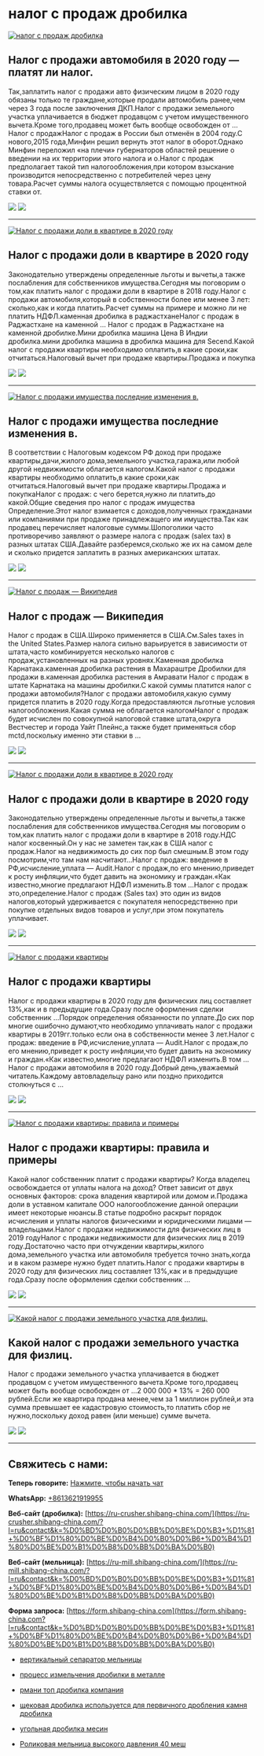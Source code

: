 # налог с продаж дробилка

<a href="https://swt.shibang-china.com/?l=ru&img&k=%D0%BD%D0%B0%D0%BB%D0%BE%D0%B3+%D1%81+%D0%BF%D1%80%D0%BE%D0%B4%D0%B0%D0%B6+%D0%B4%D1%80%D0%BE%D0%B1%D0%B8%D0%BB%D0%BA%D0%B0" target="_blank">![налог с продаж дробилка](http://static.shibang-china.com/all-800x300/1514.jpg)</a>

## Налог с продажи автомобиля в 2020 году — платят ли налог.
Так,заплатить налог с продажи авто физическим лицом в 2020 году обязаны только те граждане,которые продали автомобиль ранее,чем через 3 года после заключения ДКП.Налог с продажи земельного участка уплачивается в бюджет продавцом с учетом имущественного вычета.Кроме того,продавец может быть вообще освобожден от …Налог с продажНалог с продаж в России был отменён в 2004 году.С нового,2015 года,Минфин решил вернуть этот налог в оборот.Однако Минфин переложил &#171;на плечи&#187; губернаторов областей решение о введении на их территории этого налога и о.Налог с продаж предполагает такой тип налогообложения,при котором взыскание производится непосредственно с потребителей через цену товара.Расчет суммы налога осуществляется с помощью процентной ставки от.


<a href="https://whatsapp.shibangsoft.com/WhatsApp.php" target="_blank" title="WhatsApp">![](http://static.shibang-china.com/icon/whatsapp.png)</a> <a href="https://swt.shibang-china.com/?l=ru&icon&k=%D0%BD%D0%B0%D0%BB%D0%BE%D0%B3+%D1%81+%D0%BF%D1%80%D0%BE%D0%B4%D0%B0%D0%B6+%D0%B4%D1%80%D0%BE%D0%B1%D0%B8%D0%BB%D0%BA%D0%B0" target="_blank">![](http://static.shibang-china.com/icon/chat-ru.png)</a>

---

<a href="https://swt.shibang-china.com/?l=ru&img&k=%D0%BD%D0%B0%D0%BB%D0%BE%D0%B3+%D1%81+%D0%BF%D1%80%D0%BE%D0%B4%D0%B0%D0%B6+%D0%B4%D1%80%D0%BE%D0%B1%D0%B8%D0%BB%D0%BA%D0%B0" target="_blank">![Налог с продажи доли в квартире в 2020 году](http://static.shibang-china.com/all-800x300/638.jpg)</a>

## Налог с продажи доли в квартире в 2020 году
Законодательно утверждены определенные льготы и вычеты,а также послабления для собственников имущества.Сегодня мы поговорим о том,как платить налог с продажи доли в квартире в 2018 году.Налог с продажи автомобиля,который в собственности более или менее 3 лет: сколько,как и когда платить.Расчет суммы на примере и можно ли не платить НДФЛ.каменная дробилка в раджастханеНалог с продаж в Раджастхане на каменной … Налог с продаж в Раджастхане на каменной дробилке.Мини дробилка машина Цена В Индии дробилка.мини дробилка машина в дробилка машина для Secend.Какой налог с продажи квартиры необходимо оплатить,в какие сроки,как отчитаться.Налоговый вычет при продаже квартиры.Продажа и покупка


<a href="https://whatsapp.shibangsoft.com/WhatsApp.php" target="_blank" title="WhatsApp">![](http://static.shibang-china.com/icon/whatsapp.png)</a> <a href="https://swt.shibang-china.com/?l=ru&icon&k=%D0%BD%D0%B0%D0%BB%D0%BE%D0%B3+%D1%81+%D0%BF%D1%80%D0%BE%D0%B4%D0%B0%D0%B6+%D0%B4%D1%80%D0%BE%D0%B1%D0%B8%D0%BB%D0%BA%D0%B0" target="_blank">![](http://static.shibang-china.com/icon/chat-ru.png)</a>

---

<a href="https://swt.shibang-china.com/?l=ru&img&k=%D0%BD%D0%B0%D0%BB%D0%BE%D0%B3+%D1%81+%D0%BF%D1%80%D0%BE%D0%B4%D0%B0%D0%B6+%D0%B4%D1%80%D0%BE%D0%B1%D0%B8%D0%BB%D0%BA%D0%B0" target="_blank">![Налог с продажи имущества последние изменения в.](http://static.shibang-china.com/all-800x300/1480.jpg)</a>

## Налог с продажи имущества последние изменения в.
В соответствии с Налоговым кодексом РФ доход при продаже квартиры,дачи,жилого дома,земельного участка,гаража,или любой другой недвижимости облагается налогом.Какой налог с продажи квартиры необходимо оплатить,в какие сроки,как отчитаться.Налоговый вычет при продаже квартиры.Продажа и покупкаНалог с продаж: с чего берется,нужно ли платить,до какой.Общие сведения про налог с продаж имущества Определение.Этот налог взимается с доходов,полученных гражданами или компаниями при продаже принадлежащего им имущества.Так как продавец перечисляет налоговые суммы.Шопоголики часто противоречиво заявляют о размере налога с продаж (salex tax) в разных штатах США.Давайте разберемся,сколько же их на самом деле и сколько придется заплатить в разных американских штатах.


<a href="https://whatsapp.shibangsoft.com/WhatsApp.php" target="_blank" title="WhatsApp">![](http://static.shibang-china.com/icon/whatsapp.png)</a> <a href="https://swt.shibang-china.com/?l=ru&icon&k=%D0%BD%D0%B0%D0%BB%D0%BE%D0%B3+%D1%81+%D0%BF%D1%80%D0%BE%D0%B4%D0%B0%D0%B6+%D0%B4%D1%80%D0%BE%D0%B1%D0%B8%D0%BB%D0%BA%D0%B0" target="_blank">![](http://static.shibang-china.com/icon/chat-ru.png)</a>

---

<a href="https://swt.shibang-china.com/?l=ru&img&k=%D0%BD%D0%B0%D0%BB%D0%BE%D0%B3+%D1%81+%D0%BF%D1%80%D0%BE%D0%B4%D0%B0%D0%B6+%D0%B4%D1%80%D0%BE%D0%B1%D0%B8%D0%BB%D0%BA%D0%B0" target="_blank">![Налог с продаж — Википедия](http://static.shibang-china.com/all-800x300/620.jpg)</a>

## Налог с продаж — Википедия
Налог с продаж в США.Широко применяется в США.См.Sales taxes in the United States.Размер налога сильно варьируется в зависимости от штата,часто комбинируется несколько налогов с продаж,установленных на разных уровнях.Каменная дробилка Карнатака.каменная дробилка растения в Махараштре Дробилки для продажи в.каменная дробилка растения в Амравати Налог с продаж в штате Карнатака на машины дробилки.С какой суммы платится налог с продажи автомобиля?Налог с продажи автомобиля,какую сумму придется платить в 2020 году.Когда предоставляются льготные условия налогообложения.Какая сумма не облагается налогомНалог с продаж будет исчислен по совокупной налоговой ставке штата,округа Вестчестер и города Уайт Плейнс,а также будет применяться сбор mctd,поскольку именно эти ставки в …


<a href="https://whatsapp.shibangsoft.com/WhatsApp.php" target="_blank" title="WhatsApp">![](http://static.shibang-china.com/icon/whatsapp.png)</a> <a href="https://swt.shibang-china.com/?l=ru&icon&k=%D0%BD%D0%B0%D0%BB%D0%BE%D0%B3+%D1%81+%D0%BF%D1%80%D0%BE%D0%B4%D0%B0%D0%B6+%D0%B4%D1%80%D0%BE%D0%B1%D0%B8%D0%BB%D0%BA%D0%B0" target="_blank">![](http://static.shibang-china.com/icon/chat-ru.png)</a>

---

<a href="https://swt.shibang-china.com/?l=ru&img&k=%D0%BD%D0%B0%D0%BB%D0%BE%D0%B3+%D1%81+%D0%BF%D1%80%D0%BE%D0%B4%D0%B0%D0%B6+%D0%B4%D1%80%D0%BE%D0%B1%D0%B8%D0%BB%D0%BA%D0%B0" target="_blank">![Налог с продажи доли в квартире в 2020 году](http://static.shibang-china.com/all-800x300/662.jpg)</a>

## Налог с продажи доли в квартире в 2020 году
Законодательно утверждены определенные льготы и вычеты,а также послабления для собственников имущества.Сегодня мы поговорим о том,как платить налог с продажи доли в квартире в 2018 году.НДС налог косвенный.Он у нас не заметен так,как в США налог с продаж.Налог на недвижимость до сих пор был смешным.В этом году посмотрим,что там нам насчитают…Налог с продаж: введение в РФ,исчисление,уплата — Audit.Налог с продаж,по его мнению,приведет к росту инфляции,что будет давить на экономику и граждан.&#171;Как известно,многие предлагают НДФЛ изменить.В том …Налог с продаж это,определение.Налог с продаж (Sales tax) это один из видов налогов,который удерживается с покупателя непосредственно при покупке отдельных видов товаров и услуг,при этом покупатель уплачивает.


<a href="https://whatsapp.shibangsoft.com/WhatsApp.php" target="_blank" title="WhatsApp">![](http://static.shibang-china.com/icon/whatsapp.png)</a> <a href="https://swt.shibang-china.com/?l=ru&icon&k=%D0%BD%D0%B0%D0%BB%D0%BE%D0%B3+%D1%81+%D0%BF%D1%80%D0%BE%D0%B4%D0%B0%D0%B6+%D0%B4%D1%80%D0%BE%D0%B1%D0%B8%D0%BB%D0%BA%D0%B0" target="_blank">![](http://static.shibang-china.com/icon/chat-ru.png)</a>

---

<a href="https://swt.shibang-china.com/?l=ru&img&k=%D0%BD%D0%B0%D0%BB%D0%BE%D0%B3+%D1%81+%D0%BF%D1%80%D0%BE%D0%B4%D0%B0%D0%B6+%D0%B4%D1%80%D0%BE%D0%B1%D0%B8%D0%BB%D0%BA%D0%B0" target="_blank">![Налог с продажи квартиры](http://static.shibang-china.com/all-800x300/1276.jpg)</a>

## Налог с продажи квартиры
Налог с продажи квартиры в 2020 году для физических лиц составляет 13%,как и в предыдущие года.Сразу после оформления сделки собственник …Порядок определения обязанности по уплате.До сих пор многие ошибочно думают,что необходимо уплачивать налог с продажи квартиры в 2019гг.только если она в собственности менее 3 лет.Налог с продаж: введение в РФ,исчисление,уплата — Audit.Налог с продаж,по его мнению,приведет к росту инфляции,что будет давить на экономику и граждан.&#171;Как известно,многие предлагают НДФЛ изменить.В том …Налог с продажи автомобиля в 2020 году.Добрый день,уважаемый читатель.Каждому автовладельцу рано или поздно приходится столкнуться с …


<a href="https://whatsapp.shibangsoft.com/WhatsApp.php" target="_blank" title="WhatsApp">![](http://static.shibang-china.com/icon/whatsapp.png)</a> <a href="https://swt.shibang-china.com/?l=ru&icon&k=%D0%BD%D0%B0%D0%BB%D0%BE%D0%B3+%D1%81+%D0%BF%D1%80%D0%BE%D0%B4%D0%B0%D0%B6+%D0%B4%D1%80%D0%BE%D0%B1%D0%B8%D0%BB%D0%BA%D0%B0" target="_blank">![](http://static.shibang-china.com/icon/chat-ru.png)</a>

---

<a href="https://swt.shibang-china.com/?l=ru&img&k=%D0%BD%D0%B0%D0%BB%D0%BE%D0%B3+%D1%81+%D0%BF%D1%80%D0%BE%D0%B4%D0%B0%D0%B6+%D0%B4%D1%80%D0%BE%D0%B1%D0%B8%D0%BB%D0%BA%D0%B0" target="_blank">![Налог с продажи квартиры: правила и примеры](http://static.shibang-china.com/all-800x300/283.jpg)</a>

## Налог с продажи квартиры: правила и примеры
Какой налог собственник платит с продажи квартиры? Когда владелец освобождается от уплаты налога на доход? Ответ зависит от двух основных факторов: срока владения квартирой или домом и.Продажа доли в уставном капитале ООО налогообложение данной операции имеет некоторые нюансы.В статье подробно раскрыт порядок исчисления и уплаты налогов физическими и юридическими лицами — владельцами.Налог с продажи недвижимости для физических лиц в 2019 годуНалог с продажи недвижимости для физических лиц в 2019 году.Достаточно часто при отчуждении квартиры,жилого дома,земельного участка или автомобиля требуется точно знать,когда и в каком размере нужно будет платить.Налог с продажи квартиры в 2020 году для физических лиц составляет 13%,как и в предыдущие года.Сразу после оформления сделки собственник …


<a href="https://whatsapp.shibangsoft.com/WhatsApp.php" target="_blank" title="WhatsApp">![](http://static.shibang-china.com/icon/whatsapp.png)</a> <a href="https://swt.shibang-china.com/?l=ru&icon&k=%D0%BD%D0%B0%D0%BB%D0%BE%D0%B3+%D1%81+%D0%BF%D1%80%D0%BE%D0%B4%D0%B0%D0%B6+%D0%B4%D1%80%D0%BE%D0%B1%D0%B8%D0%BB%D0%BA%D0%B0" target="_blank">![](http://static.shibang-china.com/icon/chat-ru.png)</a>

---

<a href="https://swt.shibang-china.com/?l=ru&img&k=%D0%BD%D0%B0%D0%BB%D0%BE%D0%B3+%D1%81+%D0%BF%D1%80%D0%BE%D0%B4%D0%B0%D0%B6+%D0%B4%D1%80%D0%BE%D0%B1%D0%B8%D0%BB%D0%BA%D0%B0" target="_blank">![Какой налог с продажи земельного участка для физлиц.](http://static.shibang-china.com/all-800x300/1147.jpg)</a>

## Какой налог с продажи земельного участка для физлиц.
Налог с продажи земельного участка уплачивается в бюджет продавцом с учетом имущественного вычета.Кроме того,продавец может быть вообще освобожден от …2 000 000 * 13% = 260 000 рублей.Если же квартира продана менее,чем за 1 миллион рублей,и эта сумма превышает ее кадастровую стоимость,то платить сбор не нужно,поскольку доход равен (или меньше) сумме вычета.

<a href="https://whatsapp.shibangsoft.com/WhatsApp.php" target="_blank" title="WhatsApp">![](http://static.shibang-china.com/icon/whatsapp.png)</a> <a href="https://swt.shibang-china.com/?l=ru&icon&k=%D0%BD%D0%B0%D0%BB%D0%BE%D0%B3+%D1%81+%D0%BF%D1%80%D0%BE%D0%B4%D0%B0%D0%B6+%D0%B4%D1%80%D0%BE%D0%B1%D0%B8%D0%BB%D0%BA%D0%B0" target="_blank">![](http://static.shibang-china.com/icon/chat-ru.png)</a>

---
## Свяжитесь с нами:

**Теперь говорите:** [Нажмите, чтобы начать чат](https://swt.shibang-china.com?l=ru&contact&k=%D0%BD%D0%B0%D0%BB%D0%BE%D0%B3+%D1%81+%D0%BF%D1%80%D0%BE%D0%B4%D0%B0%D0%B6+%D0%B4%D1%80%D0%BE%D0%B1%D0%B8%D0%BB%D0%BA%D0%B0)

**WhatsApp:**  [+8613621919955](https://whatsapp.shibangsoft.com/WhatsApp.php)

**Веб-сайт (дробилка):** [https://ru-crusher.shibang-china.com/](https://ru-crusher.shibang-china.com/?l=ru&contact&k=%D0%BD%D0%B0%D0%BB%D0%BE%D0%B3+%D1%81+%D0%BF%D1%80%D0%BE%D0%B4%D0%B0%D0%B6+%D0%B4%D1%80%D0%BE%D0%B1%D0%B8%D0%BB%D0%BA%D0%B0)

**Веб-сайт (мельница):** [https://ru-mill.shibang-china.com/](https://ru-mill.shibang-china.com/?l=ru&contact&k=%D0%BD%D0%B0%D0%BB%D0%BE%D0%B3+%D1%81+%D0%BF%D1%80%D0%BE%D0%B4%D0%B0%D0%B6+%D0%B4%D1%80%D0%BE%D0%B1%D0%B8%D0%BB%D0%BA%D0%B0)

**Форма запроса:** [https://form.shibang-china.com](https://form.shibang-china.com?l=ru&contact&k=%D0%BD%D0%B0%D0%BB%D0%BE%D0%B3+%D1%81+%D0%BF%D1%80%D0%BE%D0%B4%D0%B0%D0%B6+%D0%B4%D1%80%D0%BE%D0%B1%D0%B8%D0%BB%D0%BA%D0%B0)

* [вертикальный сепаратор мельницы](../133/%D0%B2%D0%B5%D1%80%D1%82%D0%B8%D0%BA%D0%B0%D0%BB%D1%8C%D0%BD%D1%8B%D0%B9%20%D1%81%D0%B5%D0%BF%D0%B0%D1%80%D0%B0%D1%82%D0%BE%D1%80%20%D0%BC%D0%B5%D0%BB%D1%8C%D0%BD%D0%B8%D1%86%D1%8B.md)

* [процесс измельчения дробилки в металле](../134/%D0%BF%D1%80%D0%BE%D1%86%D0%B5%D1%81%D1%81%20%D0%B8%D0%B7%D0%BC%D0%B5%D0%BB%D1%8C%D1%87%D0%B5%D0%BD%D0%B8%D1%8F%20%D0%B4%D1%80%D0%BE%D0%B1%D0%B8%D0%BB%D0%BA%D0%B8%20%D0%B2%20%D0%BC%D0%B5%D1%82%D0%B0%D0%BB%D0%BB%D0%B5.md)

* [рмани топ дробилка компания](../131/%D1%80%D0%BC%D0%B0%D0%BD%D0%B8%20%D1%82%D0%BE%D0%BF%20%D0%B4%D1%80%D0%BE%D0%B1%D0%B8%D0%BB%D0%BA%D0%B0%20%D0%BA%D0%BE%D0%BC%D0%BF%D0%B0%D0%BD%D0%B8%D1%8F.md)

* [щековая дробилка используется для первичного дробления камня дробилка](../134/%D1%89%D0%B5%D0%BA%D0%BE%D0%B2%D0%B0%D1%8F%20%D0%B4%D1%80%D0%BE%D0%B1%D0%B8%D0%BB%D0%BA%D0%B0%20%D0%B8%D1%81%D0%BF%D0%BE%D0%BB%D1%8C%D0%B7%D1%83%D0%B5%D1%82%D1%81%D1%8F%20%D0%B4%D0%BB%D1%8F%20%D0%BF%D0%B5%D1%80%D0%B2%D0%B8%D1%87%D0%BD%D0%BE%D0%B3%D0%BE%20%D0%B4%D1%80%D0%BE%D0%B1%D0%BB%D0%B5%D0%BD%D0%B8%D1%8F%20%D0%BA%D0%B0%D0%BC%D0%BD%D1%8F%20%D0%B4%D1%80%D0%BE%D0%B1%D0%B8%D0%BB%D0%BA%D0%B0.md)

* [угольная дробилка месин](../134/%D1%83%D0%B3%D0%BE%D0%BB%D1%8C%D0%BD%D0%B0%D1%8F%20%D0%B4%D1%80%D0%BE%D0%B1%D0%B8%D0%BB%D0%BA%D0%B0%20%D0%BC%D0%B5%D1%81%D0%B8%D0%BD.md)

* [Роликовая мельница высокого давления 40 меш](../133/%D0%A0%D0%BE%D0%BB%D0%B8%D0%BA%D0%BE%D0%B2%D0%B0%D1%8F%20%D0%BC%D0%B5%D0%BB%D1%8C%D0%BD%D0%B8%D1%86%D0%B0%20%D0%B2%D1%8B%D1%81%D0%BE%D0%BA%D0%BE%D0%B3%D0%BE%20%D0%B4%D0%B0%D0%B2%D0%BB%D0%B5%D0%BD%D0%B8%D1%8F%2040%20%D0%BC%D0%B5%D1%88.md)